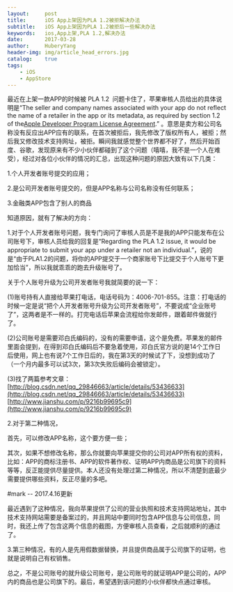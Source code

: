 ```yaml
--- 
layout:     post                      
title:      iOS App上架因为PLA 1.2被拒解决办法
subtitle:   iOS App上架因为PLA 1.2被拒后一些解决办法
keywords:   ios,App上架,PLA 1.2,解决办法
date:       2017-03-28                
author:     HuberyYang                
header-img: img/article_head_errors.jpg
catalog:    true                     
tags:                             
    - iOS
    - AppStore
---
```


最近在上架一款APP的时候被 PLA 1.2  问题卡住了，苹果审核人员给出的具体说明是“The seller and company names associated with your app do not reflect the name of a retailer in the app or its metadata, as required by section 1.2 of the[Apple Developer Program License Agreement](https://developer.apple.com/terms/).” 。意思是卖方和公司名称没有反应出APP应有的联系，在首次被拒后，我先修改了版权所有人，被拒；然后我又修改技术支持网址，被拒。瞬间我就感觉整个世界都不好了，然后开始百度、谷歌，发现原来有不少小伙伴都碰到了这个问题（嘻嘻，我不是一个人在难受），经过对各位小伙伴的情况的汇总，出现这种问题的原因大致有以下几类：

1.个人开发者账号提交的应用；

2.是公司开发者账号提交的，但是APP名称与公司名称没有任何联系；

3.金融类APP包含了别人的商品

知道原因，就有了解决的方向：

1.对于个人开发者账号问题，我专门询问了审核人员是不是我的APP只能发布在公司账号下，审核人员给我的回复是“Regarding the PLA 1.2 issue, it would be appropriate to submit your app under a retailer not an individual.”，说的是“由于PLA1.2的问题，将你的APP提交于一个商家账号下比提交于个人账号下更加恰当”，所以我就乖乖的跑去升级账号了。

关于个人账号升级为公司开发者账号我就简要的说一下：
 
(1)账号持有人直接给苹果打电话，电话号码为：4006-701-855。注意：打电话的时候一定是说“把个人开发者账号升级为公司开发者账号”，不要说成“企业账号了”，这两者是不一样的。打完电话后苹果会流程给你发邮件，跟着邮件做就行了。

(2)公司账号是需要邓白氏编码的，没有的需要申请，这个是免费。苹果发的邮件里面会提到，在得到邓白氏编码后不要急着使用，邓白氏官方说的是14个工作日后使用，网上也有说7个工作日后的，我在第3天的时候试了下，没想到成功了（一个月内最多可以试3次，第3次失败后编码会被锁定）。
 
(3)找了两篇参考文章：
[http://blog.csdn.net/qq_29846663/article/details/53436633](http://blog.csdn.net/qq_29846663/article/details/53436633)             
[http://www.jianshu.com/p/9216b99695c9](http://www.jianshu.com/p/9216b99695c9)

2.对于第二种情况，

首先，可以修改APP名称，这个要方便一些；

其次，如果不想修改名称，那么你就要向苹果提交你的公司对APP所有权的资料，比如：APP的商标注册书、APP的软件著作权、证明APP内商品是公司旗下的资料等等，反正能提供尽量提供。本人还没有处理过第二种情况，所以不清楚到底最少需要提供哪些资料，反正尽量的多吧。

#mark -- 2017.4.16更新

最近遇到了这种情况，我向苹果提供了公司的营业执照和技术支持网站地址，其中技术支持网站需要是备案过的，并且网站中要同时包含APP信息与公司信息，同时，我还上传了包含这两个信息的截图，方便审核人员查看，之后就顺利的通过了。

3.第三种情况，有的人是先用假数据替换，并且提供商品属于公司旗下的证明，也就是说明自己有权销售。

总之，不是公司账号的就升级公司账号，是公司账号的就证明APP是公司的，APP内的商品也是公司旗下的。最后，希望遇到该问题的小伙伴都快点通过审核。
